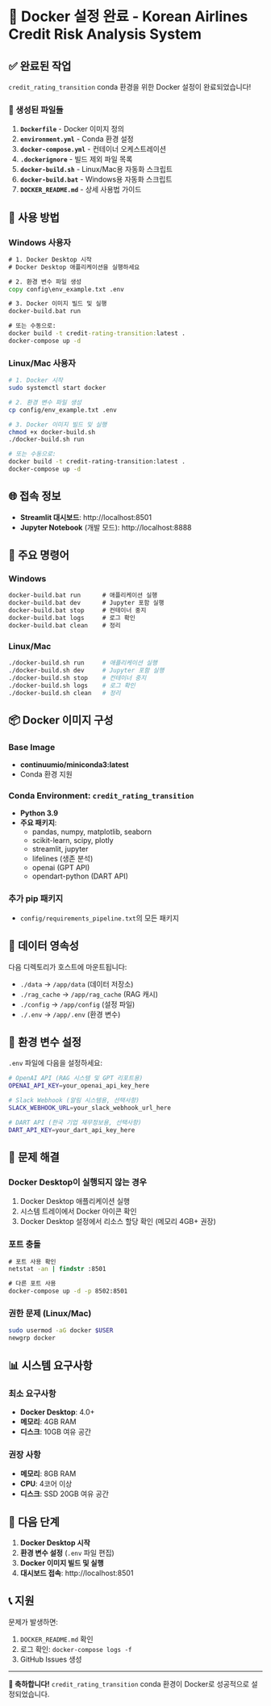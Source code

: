 # 🐳 Docker 설정 완료 - Korean Airlines Credit Risk Analysis System

## ✅ 완료된 작업

`credit_rating_transition` conda 환경을 위한 Docker 설정이 완료되었습니다!

### 📁 생성된 파일들

1. **`Dockerfile`** - Docker 이미지 정의
2. **`environment.yml`** - Conda 환경 설정
3. **`docker-compose.yml`** - 컨테이너 오케스트레이션
4. **`.dockerignore`** - 빌드 제외 파일 목록
5. **`docker-build.sh`** - Linux/Mac용 자동화 스크립트
6. **`docker-build.bat`** - Windows용 자동화 스크립트
7. **`DOCKER_README.md`** - 상세 사용법 가이드

## 🚀 사용 방법

### Windows 사용자

```cmd
# 1. Docker Desktop 시작
# Docker Desktop 애플리케이션을 실행하세요

# 2. 환경 변수 파일 생성
copy config\env_example.txt .env

# 3. Docker 이미지 빌드 및 실행
docker-build.bat run

# 또는 수동으로:
docker build -t credit-rating-transition:latest .
docker-compose up -d
```

### Linux/Mac 사용자

```bash
# 1. Docker 시작
sudo systemctl start docker

# 2. 환경 변수 파일 생성
cp config/env_example.txt .env

# 3. Docker 이미지 빌드 및 실행
chmod +x docker-build.sh
./docker-build.sh run

# 또는 수동으로:
docker build -t credit-rating-transition:latest .
docker-compose up -d
```

## 🌐 접속 정보

- **Streamlit 대시보드**: http://localhost:8501
- **Jupyter Notebook** (개발 모드): http://localhost:8888

## 🔧 주요 명령어

### Windows
```cmd
docker-build.bat run      # 애플리케이션 실행
docker-build.bat dev      # Jupyter 포함 실행
docker-build.bat stop     # 컨테이너 중지
docker-build.bat logs     # 로그 확인
docker-build.bat clean    # 정리
```

### Linux/Mac
```bash
./docker-build.sh run     # 애플리케이션 실행
./docker-build.sh dev     # Jupyter 포함 실행
./docker-build.sh stop    # 컨테이너 중지
./docker-build.sh logs    # 로그 확인
./docker-build.sh clean   # 정리
```

## 📦 Docker 이미지 구성

### Base Image
- **continuumio/miniconda3:latest**
- Conda 환경 지원

### Conda Environment: `credit_rating_transition`
- **Python 3.9**
- **주요 패키지**:
  - pandas, numpy, matplotlib, seaborn
  - scikit-learn, scipy, plotly
  - streamlit, jupyter
  - lifelines (생존 분석)
  - openai (GPT API)
  - opendart-python (DART API)

### 추가 pip 패키지
- `config/requirements_pipeline.txt`의 모든 패키지

## 💾 데이터 영속성

다음 디렉토리가 호스트에 마운트됩니다:
- `./data` → `/app/data` (데이터 저장소)
- `./rag_cache` → `/app/rag_cache` (RAG 캐시)
- `./config` → `/app/config` (설정 파일)
- `./.env` → `/app/.env` (환경 변수)

## 🔧 환경 변수 설정

`.env` 파일에 다음을 설정하세요:

```bash
# OpenAI API (RAG 시스템 및 GPT 리포트용)
OPENAI_API_KEY=your_openai_api_key_here

# Slack Webhook (알림 시스템용, 선택사항)
SLACK_WEBHOOK_URL=your_slack_webhook_url_here

# DART API (한국 기업 재무정보용, 선택사항)
DART_API_KEY=your_dart_api_key_here
```

## 🐛 문제 해결

### Docker Desktop이 실행되지 않는 경우
1. Docker Desktop 애플리케이션 실행
2. 시스템 트레이에서 Docker 아이콘 확인
3. Docker Desktop 설정에서 리소스 할당 확인 (메모리 4GB+ 권장)

### 포트 충돌
```cmd
# 포트 사용 확인
netstat -an | findstr :8501

# 다른 포트 사용
docker-compose up -d -p 8502:8501
```

### 권한 문제 (Linux/Mac)
```bash
sudo usermod -aG docker $USER
newgrp docker
```

## 📊 시스템 요구사항

### 최소 요구사항
- **Docker Desktop**: 4.0+
- **메모리**: 4GB RAM
- **디스크**: 10GB 여유 공간

### 권장 사항
- **메모리**: 8GB RAM
- **CPU**: 4코어 이상
- **디스크**: SSD 20GB 여유 공간

## 🎯 다음 단계

1. **Docker Desktop 시작**
2. **환경 변수 설정** (`.env` 파일 편집)
3. **Docker 이미지 빌드 및 실행**
4. **대시보드 접속**: http://localhost:8501

## 📞 지원

문제가 발생하면:
1. `DOCKER_README.md` 확인
2. 로그 확인: `docker-compose logs -f`
3. GitHub Issues 생성

---

**🎉 축하합니다!** `credit_rating_transition` conda 환경이 Docker로 성공적으로 설정되었습니다. 
